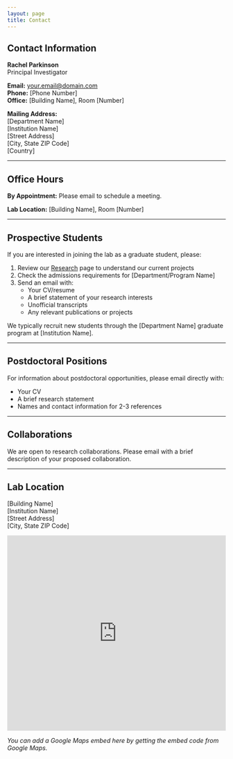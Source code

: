 ```yaml
---
layout: page
title: Contact
---
```


## Contact Information

**Rachel Parkinson**  
Principal Investigator

**Email:** your.email@domain.com  
**Phone:** [Phone Number]  
**Office:** [Building Name], Room [Number]

**Mailing Address:**  
[Department Name]  
[Institution Name]  
[Street Address]  
[City, State ZIP Code]  
[Country]

---

## Office Hours

**By Appointment:** Please email to schedule a meeting.

**Lab Location:** [Building Name], Room [Number]

---

## Prospective Students

If you are interested in joining the lab as a graduate student, please:

1. Review our [Research](/research/) page to understand our current projects
2. Check the admissions requirements for [Department/Program Name]
3. Send an email with:
   - Your CV/resume
   - A brief statement of your research interests
   - Unofficial transcripts
   - Any relevant publications or projects

We typically recruit new students through the [Department Name] graduate program at [Institution Name].

---

## Postdoctoral Positions

For information about postdoctoral opportunities, please email directly with:
- Your CV
- A brief research statement
- Names and contact information for 2-3 references

---

## Collaborations

We are open to research collaborations. Please email with a brief description of your proposed collaboration.

---

## Lab Location

[Building Name]  
[Institution Name]  
[Street Address]  
[City, State ZIP Code]

<iframe src="https://www.google.com/maps/embed?[your-map-embed-code]" width="100%" height="450" style="border:0;" allowfullscreen="" loading="lazy"></iframe>

*You can add a Google Maps embed here by getting the embed code from Google Maps.*

